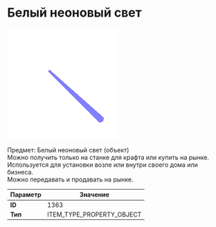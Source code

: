 # Белый неоновый свет

![Item Image](../img/1363.webp?raw=true)

Предмет: Белый неоновый свет (объект)<br>Можно получить только на станке для крафта или купить на рынке.<br>Используется для установки возле или внутри своего дома или бизнеса.<br>Можно передавать и продавать на рынке.


| Параметр | Значение |
|----------|----------|
| **ID** | 1363 |
| **Тип** | ITEM_TYPE_PROPERTY_OBJECT |

